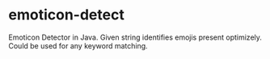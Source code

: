 # emoticon-detect
Emoticon Detector in Java. Given string identifies emojis present optimizely. Could be used for any keyword matching.
